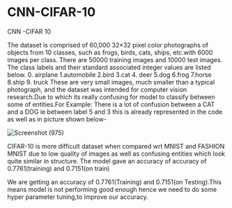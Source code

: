 # CNN-CIFAR-10
CNN -CIFAR 10

The dataset is comprised of 60,000 32×32 pixel color photographs of objects from 10 classes, such as frogs, birds, cats, ships, etc.with 6000 images per class. There are 50000 training images and 10000 test images. The class labels and their standard associated integer values are listed below. 
0. airplane
1.automobile
2.bird
3.cat
4. deer
5.dog
6.frog
7.horse
8.ship
9. truck
These are very small images, much smaller than a typical photograph, and the dataset was intended for computer vision research.Due to which its really confusing for model to classify between some of entities.For Example: There is a lot of confusion between a CAT and a DOG ie between label 5 and 3 this is already represented in the code as well as in picture shown below-

![Screenshot (975)](https://user-images.githubusercontent.com/64895688/124388845-44455680-dd02-11eb-8026-be06580f8f44.png)


CIFAR-10 is more difficult dataset when compared wrt MNIST and FASHION MNIST due to low quality of images as well as confusing entities which look quite similar in structure. The model gave an accuracy of accuracy of 0.7761(training) and 0.7151(on train)

We are getting an accuracy of 0.7761(Training) and 0.7151(on Testing).This means model is not performing good enough hence we need to do some hyper parameter tuning,to improve our accuracy.
